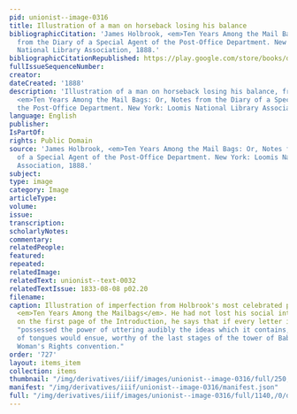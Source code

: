 ```yaml
---
pid: unionist--image-0316
title: Illustration of a man on horseback losing his balance
bibliographicCitation: 'James Holbrook, <em>Ten Years Among the Mail Bags: Or, Notes
  from the Diary of a Special Agent of the Post-Office Department. New York: Loomis
  National Library Association, 1888.'
bibliographicCitationRepublished: https://play.google.com/store/books/details?id=mqxLAAAAYAAJ&rdid=book-mqxLAAAAYAAJ&rdot=1
fullIssueSequenceNumber: 
creator: 
dateCreated: '1888'
description: 'Illustration of a man on horseback losing his balance, from James Holbrook,
  <em>Ten Years Among the Mail Bags: Or, Notes from the Diary of a Special Agent of
  the Post-Office Department. New York: Loomis National Library Association, 1888.'
language: English
publisher: 
IsPartOf: 
rights: Public Domain
source: 'James Holbrook, <em>Ten Years Among the Mail Bags: Or, Notes from the Diary
  of a Special Agent of the Post-Office Department. New York: Loomis National Library
  Association, 1888.'
subject: 
type: image
category: Image
articleType: 
volume: 
issue: 
transcription: 
scholarlyNotes: 
commentary: 
relatedPeople: 
featured: 
repeated: 
relatedImage: 
relatedText: unionist--text-0032
relatedTextIssue: 1833-08-08 p02.20
filename: 
caption: Illustration of imperfection from Holbrook's most celebrated publication,
  <em>Ten Years Among the Mailbags</em>. He had not lost his social intolerance, though;
  on the first page of the Introduction, he says that if every letter in the mailbag
  "possessed the power of uttering audibly the ideas which it contains, a confusion
  of tongues would ensue, worthy of the last stages of the tower of Babel, or of a
  Woman's Rights convention."
order: '727'
layout: items_item
collection: items
thumbnail: "/img/derivatives/iiif/images/unionist--image-0316/full/250,/0/default.jpg"
manifest: "/img/derivatives/iiif/unionist--image-0316/manifest.json"
full: "/img/derivatives/iiif/images/unionist--image-0316/full/1140,/0/default.jpg"
---
```

